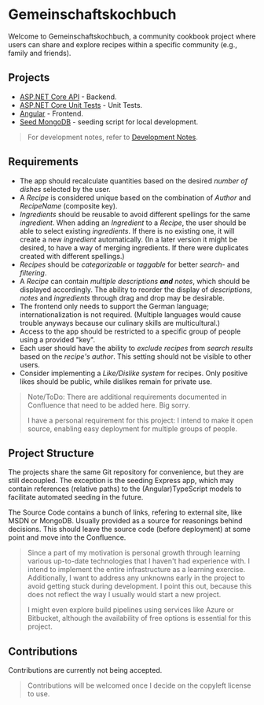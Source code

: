 # Gemeinschaftskochbuch

Welcome to Gemeinschaftskochbuch, a community cookbook project where users can share and explore recipes within a specific community (e.g., family and friends).

## Projects

- [ASP.NET Core API](api/README.md) - Backend.
- [ASP.NET Core Unit Tests](api-tests/README.md) - Unit Tests.
- [Angular](ui/README.md) - Frontend.
- [Seed MongoDB](seed-mongo-db/README.md) - seeding script for local development.

> For development notes, refer to [Development Notes](development-notes.md).

## Requirements

- The app should recalculate quantities based on the desired *number of dishes* selected by the user.
- A *Recipe* is considered unique based on the combination of *Author* and *RecipeName* (composite key).
- *Ingredients* should be reusable to avoid different spellings for the same *ingredient*. When adding an *Ingredient* to a *Recipe*, the user should be able to select existing *ingredients*. If there is no existing one, it will create a new *ingredient* automatically. (In a later version it might be desired, to have a way of merging ingredients. If there were duplicates created with different spellings.)
- *Recipes* should be *categorizable* or *taggable* for better *search*- and *filtering*.
- A *Recipe* can contain *multiple descriptions **and** notes*, which should be displayed accordingly. The ability to reorder the display of *descriptions*, *notes* and *ingredients* through drag and drop may be desirable.
- The frontend only needs to support the German language; internationalization is not required. (Multiple languages would cause trouble anyways because our culinary skills are multicultural.)
- Access to the app should be restricted to a specific group of people using a provided "key".
- Each user should have the ability to *exclude recipes* from *search results* based on the *recipe's author*. This setting should not be visible to other users.
- Consider implementing a *Like/Dislike system* for recipes. Only positive likes should be public, while dislikes remain for private use.

> Note/ToDo: There are additional requirements documented in Confluence that need to be added here. Big sorry.
>
> I have a personal requirement for this project: I intend to make it open source, enabling easy deployment for multiple groups of people.

## Project Structure

The projects share the same Git repository for convenience, but they are still decoupled. The exception is the seeding Express app, which may contain references (relative paths) to the (Angular)TypeScript models to facilitate automated seeding in the future.

The Source Code contains a bunch of links, refering to external site, like MSDN or MongoDB. Usually provided as a source for reasonings behind decisions. This should leave the source code (before deployment) at some point and move into the Confluence.

> Since a part of my motivation is personal growth through learning various up-to-date technologies that I haven't had experience with. I intend to implement the entire infrastructure as a learning exercise. Additionally, I want to address any unknowns early in the project to avoid getting stuck during development. I point this out, because this does not reflect the way I usually would start a new project.
>
> I might even explore build pipelines using services like Azure or Bitbucket, although the availability of free options is essential for this project.

## Contributions

Contributions are currently not being accepted.
> Contributions will be welcomed once I decide on the copyleft license to use.
